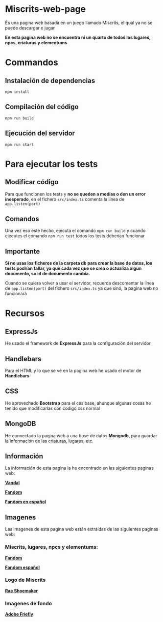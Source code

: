 # Miscrits-web-page
És una pagina web basada en un juego llamado Miscrits, el qual ya no se puede descargar o jugar

**En esta pagina web no se encuentra ni un quarto de todos los lugares, npcs, criaturas y elementums**

# Commandos
## Instalación de dependencias
<code>npm install</code>

## Compilación del código
<code>npm run build</code>

## Ejecución del servidor
<code>npm run start</code>

# Para ejecutar los tests
## Modificar código
Para que funcionen los tests y **no se queden a medias o den un error inesperado**, en el fichero <code>src/index.ts</code> comenta la línea de <code>app.listen(port)</code>

## Comandos
Una vez eso esté hecho, ejecuta el comando <code>npm run build</code> y cuando ejecutes el comando <code>npm run test</code> todos los tests deberían funcionar

## Importante
**Si no usas los ficheros de la carpeta db para crear la base de datos, los tests podrían fallar, ya que cada vez que se crea o actualiza algun documento, su id de documento cambia.**

Cuando se quiera volver a usar el servidor, recuerda descomentar la línea de <code>app.listen(port)</code> del fichero <code>src/index.ts</code> ya que sinó, la pagina web no funcionarà

# Recursos
## ExpressJs
He usado el framework de **ExpressJs** para la configuración del servidor

## Handlebars
Para el HTML y lo que se vé en la pagina web he usado el motor de **Handlebars**

## CSS
He aprovechado **Bootstrap** para el css base, ahunque algunas cosas he tenido que modificarlas con codigo css normal

## MongoDB
He connectado la pagina web a una base de datos **Mongodb**, para guardar la información de las criaturas, lugares, etc.

## Información
La información de esta pagina la he encontrado en las siguientes paginas web:

**[Vandal](https://vandal.elespanol.com/juegos/android/miscrits-world-of-creatures/34037#p-71)**

**[Fandom](https://miscrits.fandom.com/wiki/Miscrits_Wiki)**

**[Fandom en español](https://miscrits.fandom.com/es/wiki/Wiki_Miscripedia)**

## Imagenes
Las imagenes de esta pagina web están extraídas de las siguientes paginas web:

### Miscrits, lugares, npcs y elementums:
**[Fandom](https://miscrits.fandom.com/wiki/Miscrits_Wiki)**

**[Fandom español](https://miscrits.fandom.com/es/wiki/Wiki_Miscripedia)**

### Logo de Miscrits
**[Rae Shoemaker](https://www.raeshoemaker.com/miscrits)**

### Imagenes de fondo
**[Adobe Friefly](https://firefly.adobe.com)**